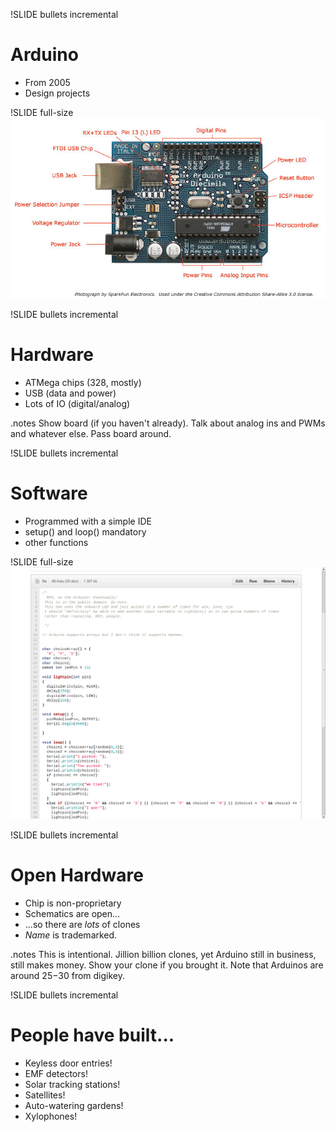 !SLIDE bullets incremental
# Arduino #
* From 2005
* Design projects 

!SLIDE full-size
![img/ArduinoDiecimilaComponents.jpg](img/ArduinoDiecimilaComponents.jpg)

!SLIDE bullets incremental
# Hardware #
* ATMega chips (328, mostly)
* USB (data and power)
* Lots of IO (digital/analog)

.notes Show board (if you haven't already). Talk about analog ins and PWMs and whatever else. Pass board around.


!SLIDE bullets incremental
# Software #

* Programmed with a simple IDE
* setup() and loop() mandatory
* other functions

!SLIDE full-size
![img/rps.png](img/rps.png)

!SLIDE bullets incremental
# Open Hardware #
* Chip is non-proprietary
* Schematics are open...
* ...so there are *lots* of clones
* *Name* is trademarked.

.notes This is intentional. Jillion billion clones, yet Arduino still in business, still makes money. Show your clone if you brought it. Note that Arduinos are around $25-$30 from digikey. 

!SLIDE bullets incremental
# People have built... #
* Keyless door entries!
* EMF detectors!
* Solar tracking stations!
* Satellites!
* Auto-watering gardens!
* Xylophones!

